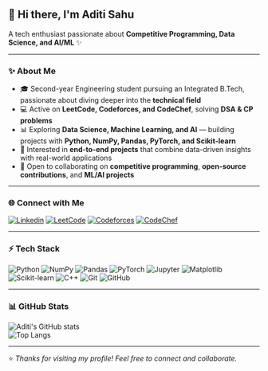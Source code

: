 ## 👋 Hi there, I'm Aditi Sahu  

A tech enthusiast passionate about **Competitive Programming, Data Science, and AI/ML** ✨  

---

### ✨ About Me
- 🎓 Second-year Engineering student pursuing an Integrated B.Tech, passionate about diving deeper into the **technical field**  
- 💻 Active on **LeetCode, Codeforces, and CodeChef**, solving **DSA & CP problems**  
- 📊 Exploring **Data Science, Machine Learning, and AI** — building projects with **Python, NumPy, Pandas, PyTorch, and Scikit-learn**  
- 🚀 Interested in **end-to-end projects** that combine data-driven insights with real-world applications  
- 🤝 Open to collaborating on **competitive programming**, **open-source contributions**, and **ML/AI projects**  

---

### 🌐 Connect with Me  
[![Linkedin](https://img.shields.io/badge/LinkedIn-blue?style=for-the-badge&logo=linkedin)](https://www.linkedin.com/in/aditi-sahu-8a7186290/) [![LeetCode](https://img.shields.io/badge/LeetCode-orange?style=for-the-badge&logo=leetcode)](https://leetcode.com/u/aditisahu12/) [![Codeforces](https://img.shields.io/badge/Codeforces-445F9D?style=for-the-badge&logo=codeforces)](https://codeforces.com/profile/aditisahu12) [![CodeChef](https://img.shields.io/badge/CodeChef-5B4638?style=for-the-badge&logo=codechef)](https://www.codechef.com/users/ad1ti)


---

### ⚡ Tech Stack
![Python](https://img.shields.io/badge/Python-3776AB?style=for-the-badge&logo=python&logoColor=white)
![NumPy](https://img.shields.io/badge/Numpy-013243?style=for-the-badge&logo=numpy&logoColor=white)
![Pandas](https://img.shields.io/badge/Pandas-150458?style=for-the-badge&logo=pandas&logoColor=white)
![PyTorch](https://img.shields.io/badge/PyTorch-EE4C2C?style=for-the-badge&logo=pytorch&logoColor=white)
![Jupyter](https://img.shields.io/badge/Jupyter-F37626?style=for-the-badge&logo=jupyter&logoColor=white)
![Matplotlib](https://img.shields.io/badge/Matplotlib-11557c?style=for-the-badge&logo=matplotlib&logoColor=white)
![Scikit-learn](https://img.shields.io/badge/Scikit--learn-F7931E?style=for-the-badge&logo=scikit-learn&logoColor=white)
![C++](https://img.shields.io/badge/C++-00599C?style=for-the-badge&logo=cplusplus&logoColor=white)
![Git](https://img.shields.io/badge/Git-F05032?style=for-the-badge&logo=git&logoColor=white)
![GitHub](https://img.shields.io/badge/GitHub-181717?style=for-the-badge&logo=github&logoColor=white)

---

### 📊 GitHub Stats
![Aditi's GitHub stats](https://github-readme-stats.vercel.app/api?username=Aditii-12&show_icons=true&theme=radical)  
![Top Langs](https://github-readme-stats.vercel.app/api/top-langs/?username=Aditii-12&layout=compact&theme=radical)

---

⭐️ *Thanks for visiting my profile! Feel free to connect and collaborate.*  
